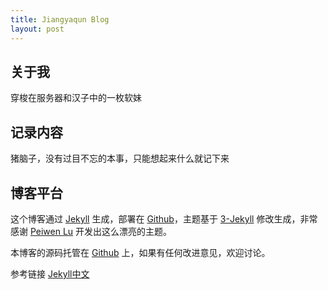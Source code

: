 ```yaml
---
title: Jiangyaqun Blog
layout: post
---
```


## 关于我

穿梭在服务器和汉子中的一枚软妹

## 记录内容

猪脑子，没有过目不忘的本事，只能想起来什么就记下来

## 博客平台

这个博客通过 [Jekyll](http://jekyllrb.com/) 生成，部署在 [Github](https://pages.github.com)，主题基于 [3-Jekyll](https://github.com/P233/3-Jekyll) 修改生成，非常感谢 [Peiwen Lu](https://github.com/P233) 开发出这么漂亮的主题。

本博客的源码托管在 [Github](https://github.com/jiangyaqunqun/jiangyaqunqun.github.io) 上，如果有任何改进意见，欢迎讨论。

参考链接 [Jekyll中文](http://www.jekyll.com.cn/docs/templates/)
